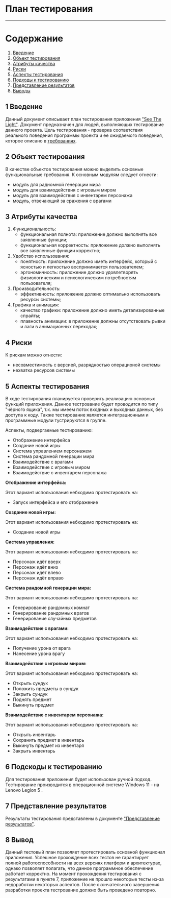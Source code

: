 # План тестирования
---

# Содержание
1. [Введение](#intro)  
2. [Объект тестирования](#object)  
3. [Атрибуты качества](#attributes)  
4. [Риски](#risks)  
5. [Аспекты тестирования](#aspects)  
6. [Подходы к тестированию](#approaches)  
7. [Представление результатов](#results)  
8. [Выводы](#conclusion)  

<a name="intro"/>

## 1 Введение
Данный документ описывает план тестирования приложения ["See The Light"](https://github.com/maxim265/See-the-Light/tree/main/SeeTheLight). Документ предназначен для людей, выполняющих тестирование данного проекта. Цель тестирования - проверка соответствия реального поведения программы проекта и ее ожидаемого поведения, которое описано в [требованиях](https://github.com/maxim265/See-the-Light/blob/main/documentaion/SRS.md).

<a name="object"/>

## 2 Объект тестирования
В качестве объектов тестирования можно выделить основные функциональные требования. К основным модулям следует отнести:
* модуль для радномной генерации мира
* модуль для взаимодействия с игровым миром
* модуль для взаимодействия с инвентарем персонажа
* модуль, отвечающий за сражения с врагами

<a name="attributes"/>

## 3 Атрибуты качества
1. Функциональность:
    * функциональная полнота: приложение должно выполнять все заявленные функции;
    * функциональная корректность: приложение должно выполнять все заявленные функции корректно;
2. Удобство использования:
    * понятность: приложение должно иметь интерфейс, который с ясностью и легкостью воспринимается пользователем;
    * эргономичность: приложение должно удовлетворять физиологическим и психологическим потребностям пользователя;
3. Производительность:
    * эффективность: приложение должно оптимально использовать ресурсы системы;
4. Графика и анимация:
    * качество графики: приложение должно иметь детализированные спрайты;
    * плавность анимации: в приложение  должны отсутствовать рывки и лаги в анимационных переходах;

<a name="risks"/>

## 4 Риски
К рискам можно отнести:
* несовместимость с версией, разрядностью операционой системы
* нехватка ресурсов системы

<a name="aspects"/>

## 5 Аспекты тестирования
В ходе тестирования планируется проверить реализацию основных функций приложения. Данное тестрование будет проводится по типу "чёрного ящика", т.к. мы имеем поток входных и выходных данных, без доступа к коду. Также тестирование является интеграционным и программные модули тустрируются в группе.

Аспекты, подвергаемые тестированию:
* Отображение интерфейса
* Создание новой игры
* Система управлением персонажем
* Система рандомной генерации мира
* Взаимодействие с врагами
* Взаимодействие с игровым миром
* Взаимодействие с инвентарем персонажа

**Отображение интерфейса:**

Этот вариант использования небходимо протестировать на:    
* Запуск интерфейса и его отображение  

**Создание новой игры:**

Этот вариант использования небходимо протестировать на:
* Создание новой игры

**Система управления:**

Этот вариант использования небходимо протестировать на:
* Персонаж идёт вверх
* Персонаж идёт вниз
* Персонаж идёт влево
* Персонаж идёт вправо

**Система рандомной генерации мира:**

Этот вариант использования небходимо протестировать на:
* Генерирование рандомных комнат
* Генерирование рандомных врагов
* Генерирование случайных предметов

**Взаимодействие с врагами:**

Этот вариант использования небходимо протестировать на:
* Получение урона от врага
* Нанесение урона врагу

**Взаимодействие с игровым миром:**

Этот вариант использования небходимо протестировать на:
* Открыть сундук
* Положить предметы в сундук
* Закрыть сундук
* Поднять предмет
* Выкинуть предмет

**Взаимодействие с инвентарем персонажа:**

Этот вариант использования небходимо протестировать на:
* Открыть инвентарь
* Сохранить предмет в инвентарь
* Выкинуть предмет из инвентаря
* Закрыть инвентарь

<a name="approaches"/>

## 6 Подскоды к тестированию
Для тестирования приложения будет использован ручной подход. Тестирование производится в операционной системе Windows 11 - на Lenovo Legion 5 .

<a name="results"/>

## 7 Представление результатов
Результаты тестирования представлены в документе ["Представление результатов"](https://github.com/maxim265/See-the-Light/blob/main/Test%20results.md).

<a name="conclusion"/>

## 8 Вывод
Данный тестовый план позволяет протестировать основной функционал приложения. Успешное прохождение всех тестов не гарантирует полной работоспособности на всех версиях платформ и архитектурах, однако позволяет полагать, что данное программное обеспечение работает корректно. На момент прохождения тестирования с результатами в пункте 7, приложение не прошло некоторые тесты из-за недоработки некоторых аспектов. После окончательного завершения разработки проекта тестрование должно быть проведено повторно.
